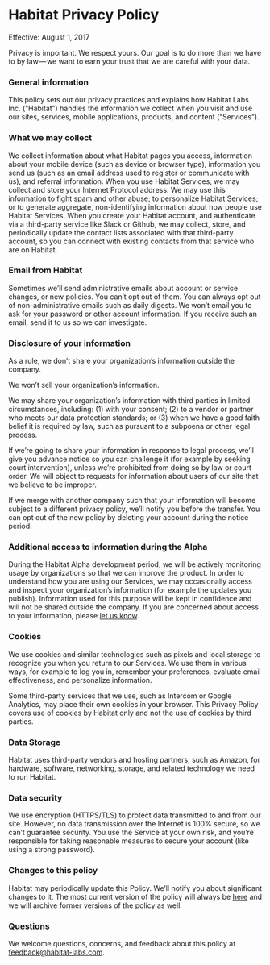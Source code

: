# Habitat Privacy Policy

Effective: August 1, 2017

Privacy is important. We respect yours. Our goal is to do more than we have to by law — we want to earn your trust that we are careful with your data.

### General information
This policy sets out our privacy practices and explains how Habitat Labs Inc. (“Habitat”) handles the information we collect when you visit and use our sites, services, mobile applications, products, and content (“Services”).

### What we may collect
We collect information about what Habitat pages you access, information about your mobile device (such as device or browser type), information you send us (such as an email address used to register or communicate with us), and referral information.
When you use Habitat Services, we may collect and store your Internet Protocol address. We may use this information to fight spam and other abuse; to personalize Habitat Services; or to generate aggregate, non-identifying information about how people use Habitat Services.
When you create your Habitat account, and authenticate via a third-party service like Slack or Github, we may collect, store, and periodically update the contact lists associated with that third-party account, so you can connect with existing contacts from that service who are on Habitat.

### Email from Habitat
Sometimes we’ll send administrative emails about account or service changes, or new policies. You can’t opt out of them. You can always opt out of non-administrative emails such as daily digests.
We won’t email you to ask for your password or other account information. If you receive such an email, send it to us so we can investigate.

### Disclosure of your information
As a rule, we don’t share your organization’s information outside the company.

We won’t sell your organization’s information.

We may share your organization’s information with third parties in limited circumstances, including: (1) with your consent; (2) to a vendor or partner who meets our data protection standards; or (3) when we have a good faith belief it is required by law, such as pursuant to a subpoena or other legal process.

If we’re going to share your information in response to legal process, we’ll give you advance notice so you can challenge it (for example by seeking court intervention), unless we’re prohibited from doing so by law or court order. We will object to requests for information about users of our site that we believe to be improper.

If we merge with another company such that your information will become subject to a different privacy policy, we’ll notify you before the transfer. You can opt out of the new policy by deleting your account during the notice period.

### Additional access to information during the Alpha
During the Habitat Alpha development period, we will be actively monitoring usage by organizations so that we can improve the product. In order to understand how you are using our Services, we may occasionally access and inspect your organization’s information (for example the updates you publish). Information used for this purpose will be kept in confidence and will not be shared outside the company. If you are concerned about access to your information, please [let us know](mailto:feedback@habitat-labs.com).

### Cookies
We use cookies and similar technologies such as pixels and local storage to recognize you when you return to our Services. We use them in various ways, for example to log you in, remember your preferences, evaluate email effectiveness, and personalize information.

Some third-party services that we use, such as Intercom or Google Analytics, may place their own cookies in your browser. This Privacy Policy covers use of cookies by Habitat only and not the use of cookies by third parties.

### Data Storage
Habitat uses third-party vendors and hosting partners, such as Amazon, for hardware, software, networking, storage, and related technology we need to run Habitat.

### Data security
We use encryption (HTTPS/TLS) to protect data transmitted to and from our site. However, no data transmission over the Internet is 100% secure, so we can’t guarantee security. You use the Service at your own risk, and you’re responsible for taking reasonable measures to secure your account (like using a strong password).

### Changes to this policy
Habitat may periodically update this Policy. We’ll notify you about significant changes to it. The most current version of the policy will always be [here](https://github.com/habitat-labs/habitat-policy) and we will archive former versions of the policy as well.

### Questions
We welcome questions, concerns, and feedback about this policy at [feedback@habitat-labs.com](mailto:feedback@habitat-labs.com).
